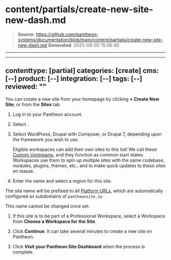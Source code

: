 # content/partials/create-new-site-new-dash.md

> **Source**: https://github.com/pantheon-systems/documentation/blob/main/content/partials/create-new-site-new-dash.md
> **Generated**: 2025-09-05 15:06:46

---

---
contenttype: [partial]
categories: [create]
cms: [--]
product: [--]
integration: [--]
tags: [--]
reviewed: ""
---

You can create a new site from your homepage by clicking **+ Create New Site**, or from the **Sites** tab. 

1. Log in to your Pantheon account. 

1. Select <Icon icon="plus" text="Create New Site"/>. 

1. Select WordPress, Drupal with Composer, or Drupal 7, depending upon the framework you wish to use.

   <Alert title="Note" type="info">

   Eligible workspaces can add their own sites to this list! We call these [Custom Upstreams](/guides/custom-upstream), and they function as common start states. Workspaces use them to spin up multiple sites with the same codebase, modules, plugins, themes, etc., and to make quick updates to these sites en masse.

   </Alert>

1. Enter the name and select a region for this site.

  <Alert title="Note" type="info">

  The site name will be prefixed to all [Platform URLs](/guides/domains), which are automatically configured as subdomains of `pantheonsite.io`.

  This name cannot be changed once set.

  </Alert>

1. If this site is to be part of a Professional Workspace, select a Workspace from **Choose a Workspace for the Site**.

1. Click **Continue**. It can take several minutes to create a new site on Pantheon. 

1. Click **Visit your Pantheon Site Dashboard** when the process is complete. 
